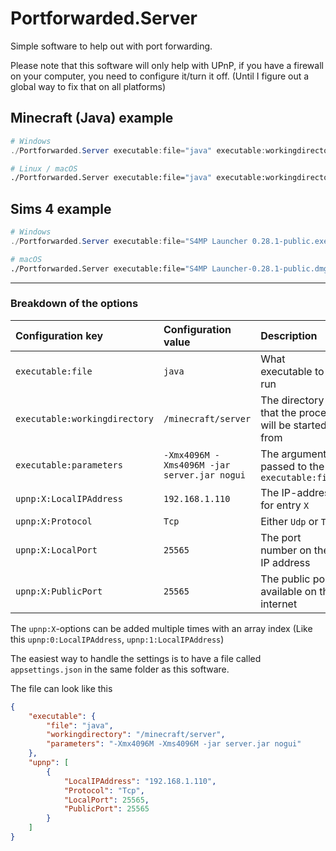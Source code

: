# Portforwarded.Server

Simple software to help out with port forwarding.

Please note that this software will only help with UPnP, if you have a firewall on your computer, you need to configure it/turn it off. (Until I figure out a global way to fix that on all platforms)


## Minecraft (Java) example

```powershell
# Windows
./Portforwarded.Server executable:file="java" executable:workingdirectory="C:\minecraftserver" executable:parameters="-Xmx4096M -Xms4096M -jar server.jar nogui" upnp:0:Protocol="Tcp" upnp:0:LocalPort=25565 upnp:0:PublicPort=25565
```

```bash
# Linux / macOS
./Portforwarded.Server executable:file="java" executable:workingdirectory="/minecraft/server" executable:parameters="-Xmx4096M -Xms4096M -jar server.jar nogui"  upnp:0:Protocol="Tcp" upnp:0:LocalPort=25565 upnp:0:PublicPort=25565
```

## Sims 4 example

```powershell
# Windows
./Portforwarded.Server executable:file="S4MP Launcher 0.28.1-public.exe" executable:workingdirectory="C:\Users\USER\Documents\Electronic Arts\The Sims 4" upnp:0:Protocol="Tcp" upnp:0:LocalPort=7654 upnp:0:PublicPort=7654
```

```bash
# macOS
./Portforwarded.Server executable:file="S4MP Launcher-0.28.1-public.dmg" executable:workingdirectory="/Users/USER/Documents/Electronic Arts/The Sims 4" upnp:0:Protocol="Tcp" upnp:0:LocalPort=7654 upnp:0:PublicPort=7654
```

---

### Breakdown of the options

| Configuration key | Configuration value | Description |
|:------------------|:--------------------|:------------|
| `executable:file` | `java` | What executable to run |
| `executable:workingdirectory` | `/minecraft/server` | The directory that the process will be started from |
| `executable:parameters` | `-Xmx4096M -Xms4096M -jar server.jar nogui` | The arguments passed to the `executable:file` |
| `upnp:X:LocalIPAddress` | `192.168.1.110` | The IP-address for entry `X` |
| `upnp:X:Protocol` | `Tcp` | Either `Udp` or `Tcp` |
| `upnp:X:LocalPort` | `25565` | The port number on the IP address |
| `upnp:X:PublicPort` | `25565` | The public port available on the internet |

The `upnp:X`-options can be added multiple times with an array index (Like this `upnp:0:LocalIPAddress`, `upnp:1:LocalIPAddress`)

The easiest way to handle the settings is to have a file called `appsettings.json` in the same folder as this software.

The file can look like this

```json
{
    "executable": {
        "file": "java",
        "workingdirectory": "/minecraft/server",
        "parameters": "-Xmx4096M -Xms4096M -jar server.jar nogui"
    },
    "upnp": [
        {
            "LocalIPAddress": "192.168.1.110",
            "Protocol": "Tcp",
            "LocalPort": 25565,
            "PublicPort": 25565
        }
    ]
}
```
